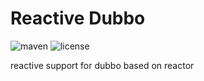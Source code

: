 # Reactive Dubbo
![maven](https://img.shields.io/maven-central/v/com.github.cherrythefatbunny/reactive-dubbo.svg)
![license](https://img.shields.io/github/license/cherrythefatbunny/reactive-dubbo.svg)

reactive support for dubbo based on reactor
